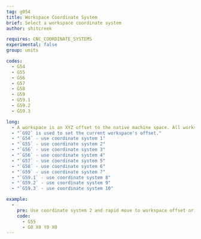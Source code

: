 ```yaml
---
tag: g054
title: Workspace Coordinate System
brief: Select a workspace coordinate system
author: shitcreek

requires: CNC_COORDINATE_SYSTEMS
experimental: false
group: units

codes:
  - G54
  - G55
  - G56
  - G57
  - G58
  - G59
  - G59.1
  - G59.2
  - G59.3

long:
  - A workspace is an XYZ offset to the native machine space. All workspaces default to 0,0,0 at start, or with EEPROM support they may be restored from a previous session.
  - "`G92` is used to set the current workspace's offset."
  - "`G54` - use coordinate system 1"
  - "`G55` - use coordinate system 2"
  - "`G56` - use coordinate system 3"
  - "`G56` - use coordinate system 4"
  - "`G57` - use coordinate system 5"
  - "`G58` - use coordinate system 6"
  - "`G59` - use coordinate system 7"
  - "`G59.1` - use coordinate system 8"
  - "`G59.2` - use coordinate system 9"
  - "`G59.3` - use coordinate system 10"

example:
  -
    pre: Use coordinate system 2 and rapid move to workspace offset origin
    code:
      - G55
      - G0 X0 Y0 X0
---
```

